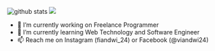 
![github stats](https://github-readme-stats.vercel.app/api?username=viandwi24&show_icons=true)
<img src="https://github-readme-stats.vercel.app/api/top-langs/?username=viandwi24&theme=vue">

- 🔭 I’m currently working on Freelance Programmer
- 🌱 I’m currently learning Web Technology and Software Engineer
- 📫 Reach me on Instagram (fiandwi_24) or Facebook (@viandwi24)
